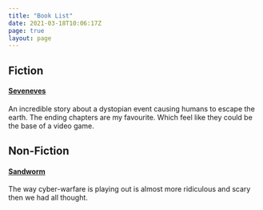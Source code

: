 ```yaml
---
title: "Book List"
date: 2021-03-18T10:06:17Z
page: true
layout: page
---
```


## Fiction

#### [Seveneves](https://www.nealstephenson.com/seveneves.html)
An incredible story about a dystopian event causing humans to escape the earth. The ending chapters are my favourite. Which feel like they could be the base of a video game.

## Non-Fiction

#### [Sandworm](https://andygreenberg.net/books)
The way cyber-warfare is playing out is almost more ridiculous and scary then we had all thought.
